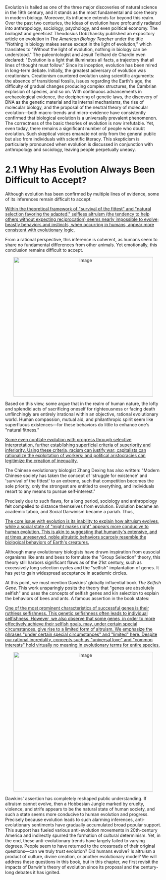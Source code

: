 Evolution is hailed as one of the three major discoveries of natural science in the 19th century, and it stands as the most fundamental and core theory in modern biology. Moreover, its influence extends far beyond this realm. Over the past two centuries, the ideas of evolution have profoundly radiated into anthropology, sociology, psychology, and even political economy. The biologist and geneticist Theodosius Dobzhansky published an expository article on evolution in *The American Biology Teacher* under the title "Nothing in biology makes sense except in the light of evolution," which translates to "Without the light of evolution, nothing in biology can be understood." The paleontologist and Jesuit Teilhard de Chardin even declared: "Evolution is a light that illuminates all facts, a trajectory that all lines of thought must follow." Since its inception, evolution has been mired in long-term debate. Initially, the greatest adversary of evolution was creationism. Creationism countered evolution using scientific arguments: the absence of transitional fossils, issues regarding the Earth's age, the difficulty of gradual changes producing complex structures, the Cambrian explosion of species, and so on. With continuous advancements in archaeological evidence, the deciphering of genetic laws, the discovery of DNA as the genetic material and its internal mechanisms, the rise of molecular biology, and the proposal of the neutral theory of molecular evolution—both macro-trends and micro-evidence have consistently confirmed that biological evolution is a universally prevalent phenomenon. The correctness of the basic theories of evolution is now irrefutable. Yet, even today, there remains a significant number of people who doubt evolution. Such skeptical voices emanate not only from the general public but also from individuals with scientific literacy. This skepticism is particularly pronounced when evolution is discussed in conjunction with anthropology and sociology, leaving people perpetually uneasy.  

# 2.1 Why Has Evolution Always Been Difficult to Accept?  

Although evolution has been confirmed by multiple lines of evidence, some of its inferences remain difficult to accept:  

[Within the theoretical framework of "survival of the fittest" and "natural selection favoring the adapted," selfless altruism (the tendency to help others without expecting reciprocation) seems nearly impossible to evolve; beastly behaviors and instincts, when occurring in humans, appear more consistent with evolutionary logic.]()  

From a rational perspective, this inference is coherent, as humans seem to share no fundamental differences from other animals. Yet emotionally, this conclusion remains difficult to accept.  

<p align="center">  
<img width="450" alt="image" src="https://github.com/user-attachments/assets/5b79020c-0695-430e-ba87-080249680785" />  
</p>  

Based on this view, some argue that in the realm of human nature, the lofty and splendid acts of sacrificing oneself for righteousness or facing death unflinchingly are entirely irrational within an objective, rational evolutionary world. Human compassion, mutual aid, and philanthropic spirit seem like superfluous existences—for these behaviors do little to enhance one's "natural fitness."  

[Some even conflate evolution with progress through selective interpretation, further establishing superficial criteria of superiority and inferiority. Using these criteria, racism can justify war; capitalists can rationalize the exploitation of workers; and political aristocracies can legitimize the creation of inequality.]()  

The Chinese evolutionary biologist Zhang Dexing has also written: "Modern Chinese society has taken the concept of 'struggle for existence' and 'survival of the fittest' to an extreme, such that competition becomes the sole priority, only the strongest are entitled to everything, and individuals resort to any means to pursue self-interest."  

Precisely due to such flaws, for a long period, sociology and anthropology felt compelled to distance themselves from evolution. Evolution became an academic taboo, and Social Darwinism became a pariah. Thus,  

[The core issue with evolution is its inability to explain how altruism evolves, while a social state of "might makes right" appears more conducive to human evolution. This is akin to suggesting that humanity's extensive, and at times unreserved, noble altruistic behaviors scarcely resemble the biological behaviors of Earth's creatures.]()  

Although many evolutionary biologists have drawn inspiration from eusocial organisms like ants and bees to formulate the "Group Selection" theory, this theory still harbors significant flaws as of the 21st century, such as excessively long selection cycles and the "selfish" implantation of genes. It has yet to gain widespread acceptance in academic circles.  

At this point, we must mention Dawkins' globally influential book *The Selfish Gene*. This work unsparingly posits the theory that "genes are absolutely selfish" and uses the concepts of selfish genes and kin selection to explain the behaviors of bees and ants. A famous assertion in the book states:  

[One of the most prominent characteristics of successful genes is their ruthless selfishness. This genetic selfishness often leads to individual selfishness. However, we also observe that some genes, in order to more effectively achieve their selfish goals, may, under certain special circumstances, give rise to a limited form of altruism. We emphasize the phrases "under certain special circumstances" and "limited" here. Despite our rational incredulity, concepts such as "universal love" and "common interests" hold virtually no meaning in evolutionary terms for entire species.]()  

<p align="center">  
<img width="450" alt="image" src="https://github.com/user-attachments/assets/be8785ea-ef24-4ba9-aa24-3787f3599873" />  
</p>  

Dawkins' assertion has completely reshaped public understanding. If altruism cannot evolve, then a Hobbesian Jungle marked by cruelty, violence, and strife appears to be the natural state of human society, and such a state seems more conducive to human evolution and progress. Precisely because evolution leads to such alarming inferences, anti-evolutionary sentiments have gradually accumulated broad popular support. This support has fueled various anti-evolution movements in 20th-century America and indirectly spurred the formation of cultural determinism. Yet, in the end, these anti-evolutionary trends have largely failed to varying degrees. People seem to have returned to the crossroads of their original questions—can we truly trust evolution? Did humans evolve? Is altruism a product of culture, divine creation, or another evolutionary model? We will address these questions in this book, but in this chapter, we first revisit the impacts of Darwin's theory of evolution since its proposal and the century-long debates it has ignited.